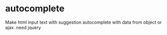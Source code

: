# autocomplete
Make html input text with suggestion autocomplete with data from object or ajax.
need jquery
